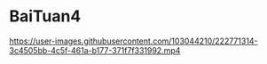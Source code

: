 # BaiTuan4
https://user-images.githubusercontent.com/103044210/222771314-3c4505bb-4c5f-461a-b177-371f7f331992.mp4

